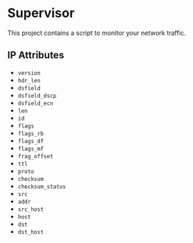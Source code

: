 # Supervisor

This project contains a script to monitor your network traffic.

## IP Attributes

- `version` 
- `hdr_len` 
- `dsfield` 
- `dsfield_dscp` 
- `dsfield_ecn` 
- `len` 
- `id` 
- `flags` 
- `flags_rb` 
- `flags_df` 
- `flags_mf` 
- `frag_offset` 
- `ttl` 
- `proto` 
- `checksum` 
- `checksum_status` 
- `src` 
- `addr` 
- `src_host` 
- `host` 
- `dst` 
- `dst_host`